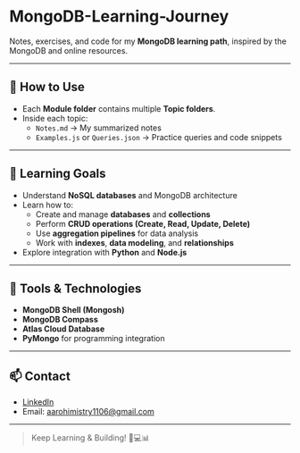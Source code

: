 # MongoDB-Learning-Journey  
Notes, exercises, and code for my **MongoDB learning path**, inspired by the MongoDB and online resources.

---

## 📖 How to Use

- Each **Module folder** contains multiple **Topic folders**.  
- Inside each topic:  
  - `Notes.md` → My summarized notes  
  - `Examples.js` or `Queries.json` → Practice queries and code snippets  

---

## 🚀 Learning Goals

- Understand **NoSQL databases** and MongoDB architecture  
- Learn how to:  
  - Create and manage **databases** and **collections**  
  - Perform **CRUD operations (Create, Read, Update, Delete)**  
  - Use **aggregation pipelines** for data analysis  
  - Work with **indexes**, **data modeling**, and **relationships**  
- Explore integration with **Python** and **Node.js**  

---

## 🧠 Tools & Technologies

- **MongoDB Shell (Mongosh)** 
- **MongoDB Compass**   
- **Atlas Cloud Database**  
- **PyMongo** for programming integration  

---

## 📫 Contact

- [LinkedIn](https://www.linkedin.com/in/aarohi-mistry-715713219)  
- Email: aarohimistry1106@gmail.com  

---

> Keep Learning & Building! 🍃💻📊

